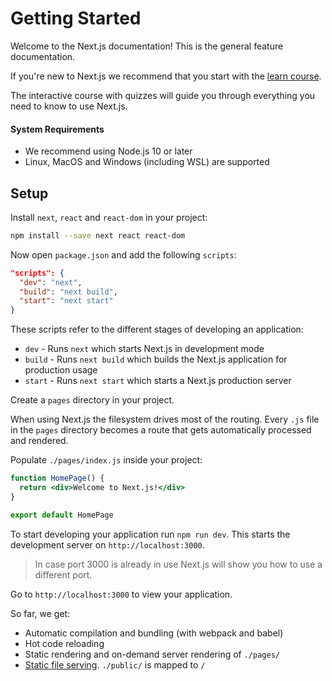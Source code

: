 # Getting Started

Welcome to the Next.js documentation! This is the general feature documentation.

If you're new to Next.js we recommend that you start with the [learn course](https://nextjs.org/learn/basics/getting-started).

The interactive course with quizzes will guide you through everything you need to know to use Next.js.

#### System Requirements

- We recommend using Node.js 10 or later
- Linux, MacOS and Windows (including WSL) are supported

## Setup

Install `next`, `react` and `react-dom` in your project:

```bash
npm install --save next react react-dom
```

Now open `package.json` and add the following `scripts`:

```json
"scripts": {
  "dev": "next",
  "build": "next build",
  "start": "next start"
}
```

These scripts refer to the different stages of developing an application:

- `dev` - Runs `next` which starts Next.js in development mode
- `build` - Runs `next build` which builds the Next.js application for production usage
- `start` - Runs `next start` which starts a Next.js production server

Create a `pages` directory in your project.

When using Next.js the filesystem drives most of the routing. Every `.js` file in the `pages` directory becomes a route that gets automatically processed and rendered.

Populate `./pages/index.js` inside your project:

```jsx
function HomePage() {
  return <div>Welcome to Next.js!</div>
}

export default HomePage
```

To start developing your application run `npm run dev`. This starts the development server on `http://localhost:3000`.

> In case port 3000 is already in use Next.js will show you how to use a different port.

Go to `http://localhost:3000` to view your application.

So far, we get:

- Automatic compilation and bundling (with webpack and babel)
- Hot code reloading
- Static rendering and on-demand server rendering of `./pages/`
- [Static file serving](/docs/basic-features/static-file-serving.md). `./public/` is mapped to `/`
